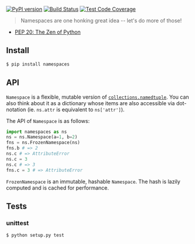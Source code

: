 [![PyPI version](https://badge.fury.io/py/namespaces.svg)](https://badge.fury.io/py/namespaces)
[![Build Status](https://travis-ci.org/pcattori/namespaces.svg?branch=master)](https://travis-ci.org/pcattori/namespaces)
[![Test Code Coverage](https://codecov.io/gh/pcattori/namespaces/branch/master/graph/badge.svg)](https://codecov.io/gh/pcattori/namespaces)

> Namespaces are one honking great idea -- let's do more of those!
- [PEP 20: The Zen of Python](https://www.python.org/dev/peps/pep-0020/)

## Install

```bash
$ pip install namespaces
```

## API
`Namespace` is a flexible, mutable version of [`collections.namedtuple`](https://docs.python.org/2/library/collections.html#collections.namedtuple). You can also think about it as a dictionary whose items are also accessible via dot-notation (ie. `ns.attr` is equivalent to `ns['attr']`).

The API of `Namespace` is as follows:
```python
import namespaces as ns
ns = ns.Namespace(a=1, b=2)
fns = ns.FrozenNamespace(ns)
fns.b # => 2
ns.c # => AttributeError
ns.c = 3
ns.c # => 3
fns.c = 3 # => AttributeError
```

`FrozenNamespace` is an immutable, hashable `Namespace`. The hash is lazily computed and is cached for performance.

## Tests

### unittest

```bash
$ python setup.py test
```

